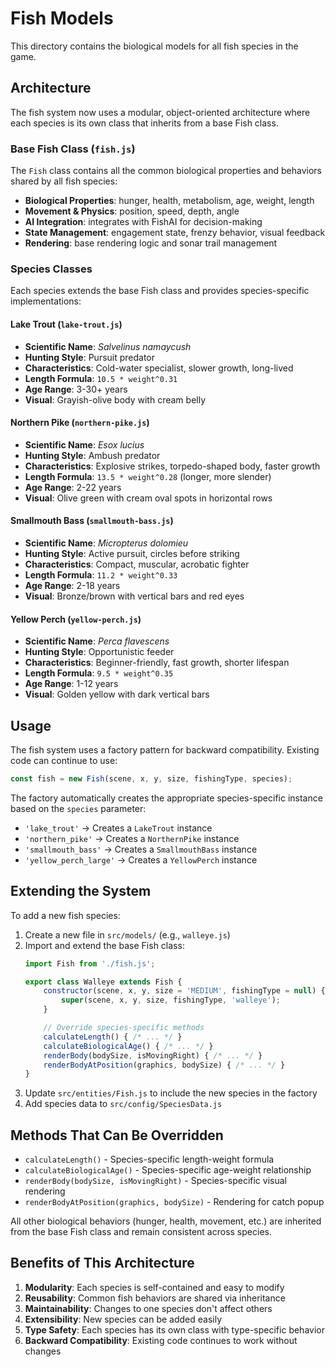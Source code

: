 # Fish Models

This directory contains the biological models for all fish species in the game.

## Architecture

The fish system now uses a modular, object-oriented architecture where each species is its own class that inherits from a base Fish class.

### Base Fish Class (`fish.js`)

The `Fish` class contains all the common biological properties and behaviors shared by all fish species:

- **Biological Properties**: hunger, health, metabolism, age, weight, length
- **Movement & Physics**: position, speed, depth, angle
- **AI Integration**: integrates with FishAI for decision-making
- **State Management**: engagement state, frenzy behavior, visual feedback
- **Rendering**: base rendering logic and sonar trail management

### Species Classes

Each species extends the base Fish class and provides species-specific implementations:

#### Lake Trout (`lake-trout.js`)
- **Scientific Name**: *Salvelinus namaycush*
- **Hunting Style**: Pursuit predator
- **Characteristics**: Cold-water specialist, slower growth, long-lived
- **Length Formula**: `10.5 * weight^0.31`
- **Age Range**: 3-30+ years
- **Visual**: Grayish-olive body with cream belly

#### Northern Pike (`northern-pike.js`)
- **Scientific Name**: *Esox lucius*
- **Hunting Style**: Ambush predator
- **Characteristics**: Explosive strikes, torpedo-shaped body, faster growth
- **Length Formula**: `13.5 * weight^0.28` (longer, more slender)
- **Age Range**: 2-22 years
- **Visual**: Olive green with cream oval spots in horizontal rows

#### Smallmouth Bass (`smallmouth-bass.js`)
- **Scientific Name**: *Micropterus dolomieu*
- **Hunting Style**: Active pursuit, circles before striking
- **Characteristics**: Compact, muscular, acrobatic fighter
- **Length Formula**: `11.2 * weight^0.33`
- **Age Range**: 2-18 years
- **Visual**: Bronze/brown with vertical bars and red eyes

#### Yellow Perch (`yellow-perch.js`)
- **Scientific Name**: *Perca flavescens*
- **Hunting Style**: Opportunistic feeder
- **Characteristics**: Beginner-friendly, fast growth, shorter lifespan
- **Length Formula**: `9.5 * weight^0.35`
- **Age Range**: 1-12 years
- **Visual**: Golden yellow with dark vertical bars

## Usage

The fish system uses a factory pattern for backward compatibility. Existing code can continue to use:

```javascript
const fish = new Fish(scene, x, y, size, fishingType, species);
```

The factory automatically creates the appropriate species-specific instance based on the `species` parameter:

- `'lake_trout'` → Creates a `LakeTrout` instance
- `'northern_pike'` → Creates a `NorthernPike` instance
- `'smallmouth_bass'` → Creates a `SmallmouthBass` instance
- `'yellow_perch_large'` → Creates a `YellowPerch` instance

## Extending the System

To add a new fish species:

1. Create a new file in `src/models/` (e.g., `walleye.js`)
2. Import and extend the base Fish class:
   ```javascript
   import Fish from './fish.js';

   export class Walleye extends Fish {
       constructor(scene, x, y, size = 'MEDIUM', fishingType = null) {
           super(scene, x, y, size, fishingType, 'walleye');
       }

       // Override species-specific methods
       calculateLength() { /* ... */ }
       calculateBiologicalAge() { /* ... */ }
       renderBody(bodySize, isMovingRight) { /* ... */ }
       renderBodyAtPosition(graphics, bodySize) { /* ... */ }
   }
   ```
3. Update `src/entities/Fish.js` to include the new species in the factory
4. Add species data to `src/config/SpeciesData.js`

## Methods That Can Be Overridden

- `calculateLength()` - Species-specific length-weight formula
- `calculateBiologicalAge()` - Species-specific age-weight relationship
- `renderBody(bodySize, isMovingRight)` - Species-specific visual rendering
- `renderBodyAtPosition(graphics, bodySize)` - Rendering for catch popup

All other biological behaviors (hunger, health, movement, etc.) are inherited from the base Fish class and remain consistent across species.

## Benefits of This Architecture

1. **Modularity**: Each species is self-contained and easy to modify
2. **Reusability**: Common fish behaviors are shared via inheritance
3. **Maintainability**: Changes to one species don't affect others
4. **Extensibility**: New species can be added easily
5. **Type Safety**: Each species has its own class with type-specific behavior
6. **Backward Compatibility**: Existing code continues to work without changes
